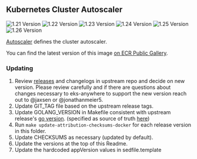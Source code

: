 ## **Kubernetes Cluster Autoscaler**
![1.21 Version](https://img.shields.io/badge/1--21%20version-v1.21.3-blue)
![1.22 Version](https://img.shields.io/badge/1--22%20version-v1.22.3-blue)
![1.23 Version](https://img.shields.io/badge/1--23%20version-v1.23.1-blue)
![1.24 Version](https://img.shields.io/badge/1--24%20version-v1.24.0-blue)
![1.25 Version](https://img.shields.io/badge/1--25%20version-v1.25.0-blue)
![1.26 Version](https://img.shields.io/badge/1--26%20version-v1.26.1-blue)

[Autoscaler](https://github.com/kubernetes/autoscaler) defines the cluster autoscaler.

You can find the latest version of this image [on ECR Public Gallery](https://gallery.ecr.aws/eks-anywhere/kubernetes/autoscaler).

### Updating
1. Review [releases](https://github.com/kubernetes/autoscaler/releases) and changelogs in upstream repo and decide on new version. Please review carefully and if there are questions about changes necessary to eks-anywhere to support the new version reach out to @jaxsen or @jonathanmeier5.
2. Update GIT_TAG file based on the upstream release tags.
3. Update GOLANG_VERSION in Makefile consistent with upstream release's [go version](https://github.com/kubernetes/autoscaler/blob/master/builder/Dockerfile#L15). (specified as source of truth [here](https://github.com/kubernetes/autoscaler/blob/master/cluster-autoscaler/FAQ.md#what-go-version-should-be-used-to-compile-ca))
4. Run `make update-attribution-checksums-docker` for each release version in this folder.
5. Update CHECKSUMS as necessary (updated by default).
6. Update the versions at the top of this Readme.
7. Update the hardcoded appVersion values in sedfile.template
